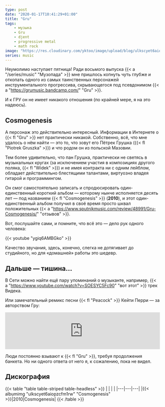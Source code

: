 ```yaml
---
type: post
date: "2020-01-17T10:41:29+01:00"
title: "Gru"
tags:
    - музыка
    - Gru
    - djent
    - progressive metal
    - math rock
image: "https://res.cloudinary.com/yktoo/image/upload/blog/ulkscyet6aiopzcfm1rw.jpg"
series: music
---
```


Неумолимо наступает пятница! Ради восьмого выпуска {{< a "/series/music" "Музопада" >}} мне пришлось копнуть чуть глубже и откопать одного из самых таинственных персонажей инструментального прогрессива, скрывающегося под псевдонимом {{< a "https://grumusic.bandcamp.com/" "Gru" >}}.

И к ГРУ он не имеет никакого отношения (по крайней мере, я на это надеюсь).

<!--more-->

## Cosmogenesis

А персонаж это действительно интересный. Информации в Интернете о {{< fl "Gru" >}} нет практически никакой. Собственно, всё, что мне удалось о нём найти — это то, что зовут его Пётрек Грушка ({{< fl "Piotrek Gruszka" >}}) и что родом он из польской Мазовии.

Тем более удивительно, что пан Грушка, практически не светясь в музыкальных кругах (за исключением участия в композициях другого поляка, {{< fl "Widek" >}}) и не имея контракта ни с одним лейблом, обладает действительно блестящими талантами, виртуозно владея гитарой и программингом.

Он смог самостоятельно записать и спродюсировать один-единственный короткий альбом — которому нынче исполняется десять лет — под названием {{< fl "Cosmogenesis" >}} (**2010**), и этот один-единственный альбом получил в своё время просто шквал положительных {{< a "https://www.sputnikmusic.com/review/48991/Gru-Cosmogenesis/" "отзывов" >}}.

Вот, послушайте сами, и помните, что всё это — дело рук одного человека:

{{< youtube "ygiq6AMBGko" >}}

Качество звучания, здесь, конечно, слегка не дотягивает до студийного, но для «домашней» работы это шедевр.

## Дальше — тишина…

В Сети можно найти ещё пару упоминаний о музыканте, например, {{< a "https://www.youtube.com/watch?v=SOESYC5Fc90" "вот этот" >}} трек Видека.

Или замечательный ремикс песни {{< fl "Peacock" >}} Кейти Перри — за авторством Гру:

<iframe width="100%" height="120" scrolling="no" frameborder="no" allow="autoplay" src="https://w.soundcloud.com/player/?url=https%3A//api.soundcloud.com/tracks/12412816&color=%23089664&auto_play=false&hide_related=true&show_comments=false&show_user=true&show_reposts=false&show_teaser=false&visual=false"></iframe>

Люди постоянно взывают к {{< fl "Gru" >}}, требуя продолжения банкета. Но ни одного ответа от него я, к сожалению, пока не видел.

## Дискография

{{< table "table table-striped table-headless" >}}
|   |   |   |
|---|---|---|
|{{< albumimg "ulkscyet6aiopzcfm1rw" "Cosmogenesis" >}}|2010|Cosmogenesis|
{{< /table >}}
